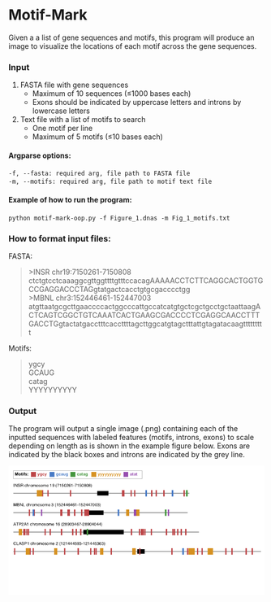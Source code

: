 # Motif-Mark

Given a a list of gene sequences and motifs, this program will produce an image to visualize the locations of each motif across the gene sequences.

### Input
1. FASTA file with gene sequences 
    - Maximum of 10 sequences (≤1000 bases each)
    - Exons should be indicated by uppercase letters and introns by lowercase letters
2. Text file with a list of motifs to search 
    - One motif per line
    - Maximum of 5 motifs (≤10 bases each)

#### Argparse options:
    -f, --fasta: required arg, file path to FASTA file
    -m, --motifs: required arg, file path to motif text file

#### Example of how to run the program:
```
python motif-mark-oop.py -f Figure_1.dnas -m Fig_1_motifs.txt 
```
### How to format input files:

FASTA:
>\>INSR chr19:7150261-7150808
>ctctgtcctcaaaggcgttggttttgtttccacagAAAAACCTCTTCAGGCACTGGTGCCGAGGACCCTAGgtatgactcacctgtgcgacccctgg\
>\>MBNL chr3:152446461-152447003
>atgttaatgcgcttgaaccccactggcccattgccatcatgtgctcgctgcctgctaattaagACTCAGTCGGCTGTCAAATCACTGAAGCGACCCCTCGAGGCAACCTTTGACCTGgtactatgacctttcaccttttagcttggcatgtagctttattgtagatacaagttttttttt

Motifs:
>ygcy\
>GCAUG\
>catag\
>YYYYYYYYYY

### Output
The program will output a single image (.png) containing each of the inputted sequences with labeled features (motifs, introns, exons) to scale depending on length as is shown in the example figure below. Exons are indicated by the black boxes and introns are indicated by the grey line.

![Example Output](Figure_1.png)
